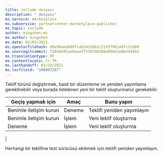 ```yaml
---
title: include dosyası
description: " dosyası"
ms.service: marketplace
ms.subservice: partnercenter-marketplace-publisher
ms.topic: include
author: mingshen-ms
ms.author: mingshen
ms.date: 02/03/2021
ms.openlocfilehash: d9e98a6a689fcab341ddb2c5193f06149fc2c8b0
ms.sourcegitcommit: f28ebb95ae9aaaff3f87d8388a09b41e0b3445b5
ms.translationtype: MT
ms.contentlocale: tr-TR
ms.lasthandoff: 03/29/2021
ms.locfileid: "100097267"
---
```

Teklif türünü değiştirmek, basit bir düzenleme ve yeniden yayımlama gerektirebilir veya burada listelenen yeni bir teklif oluşturmanız gerekebilir.

| Geçiş yapmak için | Amaç | Bunu yapın |
| --- | --- | --- |
|Benimle iletişim kurun | Deneme | Teklifi yeniden yayımlayın |
Benimle iletişim kurun | İşlem | Yeni teklif oluşturma |
|Deneme | İşlem | Yeni teklif oluşturma |
|

Herhangi bir teklifine test sürücüsü eklemek için teklifi yeniden yayımlayın.